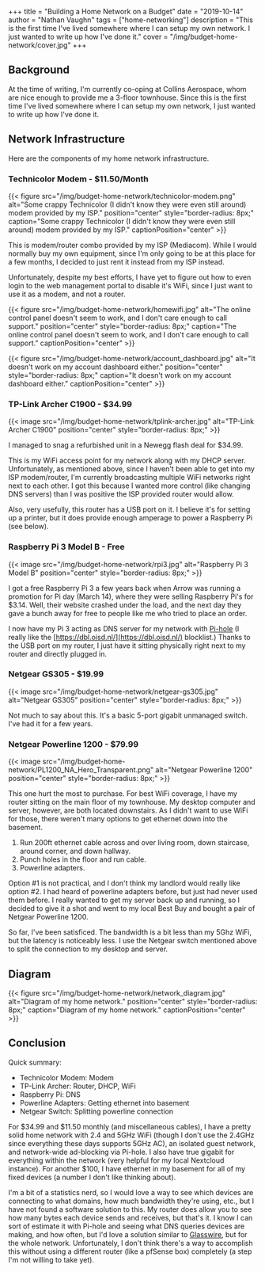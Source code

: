 +++
title = "Building a Home Network on a Budget"
date = "2019-10-14"
author = "Nathan Vaughn"
tags = ["home-networking"]
description = "This is the first time I've lived somewhere where I can setup my own network. I just wanted to write up how I've done it."
cover = "/img/budget-home-network/cover.jpg"
+++

## Background

At the time of writing, I'm currently co-oping at Collins Aerospace, whom are
nice enough to provide me a 3-floor townhouse. Since this is the first time I've
lived somewhere where I can setup my own network, I just wanted to write up
how I've done it.

## Network Infrastructure

Here are the components of my home network infrastructure.

### Technicolor Modem - $11.50/Month

{{< figure src="/img/budget-home-network/technicolor-modem.png" alt="Some crappy Technicolor (I didn't know they were even still around) modem provided by my ISP." position="center" style="border-radius: 8px;" caption="Some crappy Technicolor (I didn't know they were even still around) modem provided by my ISP." captionPosition="center" >}}

This is modem/router combo provided by my ISP (Mediacom). 
While I would normally buy my own equipment, 
since I'm only going to be at this place for a few months,
I decided to just rent it instead from my ISP instead.

Unfortunately, despite
my best efforts, I have yet to figure out how to even login to the web management
portal to disable it's WiFi, since I just want to use it as a modem, and not a router.

{{< figure src="/img/budget-home-network/homewifi.jpg" alt="The online control panel doesn't seem to work, and I don't care enough to call support." position="center" style="border-radius: 8px;" caption="The online control panel doesn't seem to work, and I don't care enough to call support." captionPosition="center" >}}

{{< figure src="/img/budget-home-network/account_dashboard.jpg" alt="It doesn't work on my account dashboard either." position="center" style="border-radius: 8px;" caption="It doesn't work on my account dashboard either." captionPosition="center" >}}

### TP-Link Archer C1900 - $34.99

{{< image src="/img/budget-home-network/tplink-archer.jpg" alt="TP-Link Archer C1900" position="center" style="border-radius: 8px;" >}}

I managed to snag a refurbished unit in a Newegg flash deal for $34.99. 

This is my WiFi access point for my network along with my DHCP server. Unfortunately,
as mentioned above, since I haven't been able to get into my ISP modem/router,
I'm currently broadcasting multiple WiFi networks right next to each other.
I got this because I wanted more control (like changing DNS servers) than I
was positive the ISP provided router would allow.

Also, very usefully, this router has a USB port on it. I believe it's for setting
up a printer, but it does provide enough amperage to power a Raspberry Pi (see below).

### Raspberry Pi 3 Model B - Free

{{< image src="/img/budget-home-network/rpi3.jpg" alt="Raspberry Pi 3 Model B" position="center" style="border-radius: 8px;" >}}

I got a free Raspberry Pi 3 a few years back when Arrow was running a promotion for
Pi day (March 14), where they were selling Raspberry Pi's for $3.14. Well, their
website crashed under the load, and the next day they gave a bunch away for free
to people like me who tried to place an order.

I now have my Pi 3 acting as DNS server for my network with 
[Pi-hole](https://pi-hole.net) (I really like the 
[https://dbl.oisd.nl/](https://dbl.oisd.nl/) blocklist.) Thanks to the USB port on my
router, I just have it sitting physically right next to my router and directly 
plugged in.

### Netgear GS305 - $19.99

{{< image src="/img/budget-home-network/netgear-gs305.jpg" alt="Netgear GS305" position="center" style="border-radius: 8px;" >}}

Not much to say about this. It's a basic 5-port gigabit unmanaged switch. 
I've had it for a few years.

### Netgear Powerline 1200 - $79.99

{{< image src="/img/budget-home-network/PL1200_NA_Hero_Transparent.png" alt="Netgear Powerline 1200" position="center" style="border-radius: 8px;" >}}

This one hurt the most to purchase. For best WiFi coverage, I have my router
sitting on the main floor of my townhouse. My desktop computer and 
server, however, are both located downstairs.
As I didn't want to use WiFi for those, there weren't many options
to get ethernet down into the basement.

1. Run 200ft ethernet cable across and over living room, down staircase, around corner,
and down hallway.
2. Punch holes in the floor and run cable.
3. Powerline adapters.

Option #1 is not practical, and I don't think my landlord would really like option #2.
I had heard of powerline adapters before, but just had never used them before.
I really wanted to get my server back up and running, so I decided to give it a shot
and went to my local Best Buy and bought a pair of Netgear Powerline 1200.

So far, I've been satisficed. The bandwidth is a bit less than my 5Ghz WiFi, but the
latency is noticeably less. I use the Netgear switch mentioned above to split the
connection to my desktop and server.

## Diagram

{{< figure src="/img/budget-home-network/network_diagram.jpg" alt="Diagram of my home network." position="center" style="border-radius: 8px;" caption="Diagram of my home network." captionPosition="center" >}}

## Conclusion

Quick summary:

- Technicolor Modem: Modem
- TP-Link Archer: Router, DHCP, WiFi
- Raspberry Pi: DNS
- Powerline Adapters: Getting ethernet into basement
- Netgear Switch: Splitting powerline connection

For $34.99 and $11.50 monthly (and miscellaneous cables), I have a pretty solid
home network with 2.4 and 5GHz WiFi (though I don't use the 2.4GHz since 
everything these days supports 5GHz AC), an isolated guest network, and network-wide
ad-blocking via Pi-hole. I also have true gigabit for everything within the network
(very helpful for my local Nextcloud instance).
For another $100, I have ethernet in my basement
for all of my fixed devices (a number I don't like thinking about).

I'm a bit of a statistics nerd, so I would love a way to see which devices
are connecting to what domains, how much bandwidth they're using, etc.,
but I have not found a software solution to this. My router does
allow you to see how many bytes each device sends and receives, but that's it.
I know I can sort of estimate it with Pi-hole and seeing what DNS queries
devices are making, and how often, but I'd love a solution similar to
[Glasswire](https://www.glasswire.com/), but for the whole network. Unfortunately,
I don't think there's a way to accomplish this without using a different
router (like a pfSense box) completely (a step I'm not willing to take yet).
